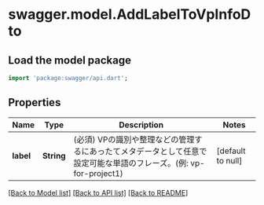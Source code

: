 # swagger.model.AddLabelToVpInfoDto

## Load the model package
```dart
import 'package:swagger/api.dart';
```

## Properties
Name | Type | Description | Notes
------------ | ------------- | ------------- | -------------
**label** | **String** | (必須) VPの識別や整理などの管理するにあったてメタデータとして任意で設定可能な単語のフレーズ。(例: vp-for-project1) | [default to null]

[[Back to Model list]](../README.md#documentation-for-models) [[Back to API list]](../README.md#documentation-for-api-endpoints) [[Back to README]](../README.md)

